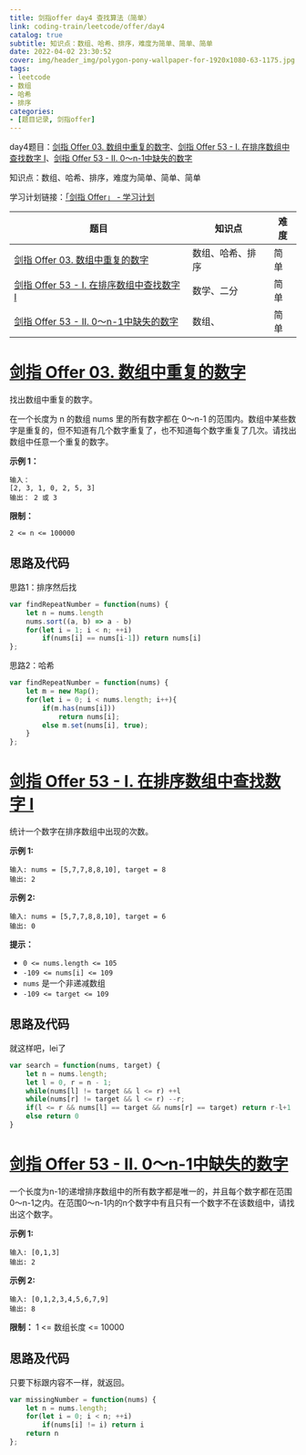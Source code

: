 ```yaml
---
title: 剑指offer day4 查找算法（简单）
link: coding-train/leetcode/offer/day4
catalog: true
subtitle: 知识点：数组、哈希、排序，难度为简单、简单、简单
date: 2022-04-02 23:30:52
cover: img/header_img/polygon-pony-wallpaper-for-1920x1080-63-1175.jpg
tags:
- leetcode
- 数组
- 哈希
- 排序
categories:
- [题目记录, 剑指offer]
---
```

day4题目：[剑指 Offer 03. 数组中重复的数字](https://leetcode-cn.com/problems/shu-zu-zhong-zhong-fu-de-shu-zi-lcof/)、[剑指 Offer 53 - I. 在排序数组中查找数字 I](https://leetcode-cn.com/problems/zai-pai-xu-shu-zu-zhong-cha-zhao-shu-zi-lcof/)、[剑指 Offer 53 - II. 0～n-1中缺失的数字](https://leetcode-cn.com/problems/que-shi-de-shu-zi-lcof/)

知识点：数组、哈希、排序，难度为简单、简单、简单

学习计划链接：[「剑指 Offer」 - 学习计划](https://leetcode-cn.com/study-plan/lcof/?progress=7jn70jr)

| 题目                                                                                                                     | 知识点           | 难度 |
| ------------------------------------------------------------------------------------------------------------------------ | ---------------- | ---- |
| [剑指 Offer 03. 数组中重复的数字](https://leetcode-cn.com/problems/shu-zu-zhong-zhong-fu-de-shu-zi-lcof/)                   | 数组、哈希、排序 | 简单 |
| [剑指 Offer 53 - I. 在排序数组中查找数字 I](https://leetcode-cn.com/problems/zai-pai-xu-shu-zu-zhong-cha-zhao-shu-zi-lcof/) | 数学、二分       | 简单 |
| [剑指 Offer 53 - II. 0～n-1中缺失的数字](https://leetcode-cn.com/problems/que-shi-de-shu-zi-lcof/)                          | 数组、           | 简单 |

# [剑指 Offer 03. 数组中重复的数字](https://leetcode-cn.com/problems/shu-zu-zhong-zhong-fu-de-shu-zi-lcof/)

找出数组中重复的数字。

在一个长度为 n 的数组 nums 里的所有数字都在 0～n-1 的范围内。数组中某些数字是重复的，但不知道有几个数字重复了，也不知道每个数字重复了几次。请找出数组中任意一个重复的数字。

**示例 1：**

```
输入：
[2, 3, 1, 0, 2, 5, 3]
输出： 2 或 3 
```

**限制：**

`2 <= n <= 100000`

## 思路及代码

思路1：排序然后找

```javascript
var findRepeatNumber = function(nums) {
    let n = nums.length
    nums.sort((a, b) => a - b)
    for(let i = 1; i < n; ++i)
        if(nums[i] == nums[i-1]) return nums[i]
};
```

思路2：哈希

```javascript
var findRepeatNumber = function(nums) {
    let m = new Map();
    for(let i = 0; i < nums.length; i++){
        if(m.has(nums[i]))
            return nums[i];
        else m.set(nums[i], true);
    }
};
```

# [剑指 Offer 53 - I. 在排序数组中查找数字 I](https://leetcode-cn.com/problems/zai-pai-xu-shu-zu-zhong-cha-zhao-shu-zi-lcof/)

统计一个数字在排序数组中出现的次数。

**示例 1:**

```
输入: nums = [5,7,7,8,8,10], target = 8
输出: 2
```

**示例 2:**

```
输入: nums = [5,7,7,8,8,10], target = 6
输出: 0
```

**提示：**

- `0 <= nums.length <= 105`
- `-109 <= nums[i] <= 109`
- `nums` 是一个非递减数组
- `-109 <= target <= 109`

## 思路及代码

就这样吧，lei了

```javascript
var search = function(nums, target) {
    let n = nums.length;
    let l = 0, r = n - 1;
    while(nums[l] != target && l <= r) ++l
    while(nums[r] != target && l <= r) --r;
    if(l <= r && nums[l] == target && nums[r] == target) return r-l+1
    else return 0
}
```

# [剑指 Offer 53 - II. 0～n-1中缺失的数字](https://leetcode-cn.com/problems/que-shi-de-shu-zi-lcof/)

一个长度为n-1的递增排序数组中的所有数字都是唯一的，并且每个数字都在范围0～n-1之内。在范围0～n-1内的n个数字中有且只有一个数字不在该数组中，请找出这个数字。

**示例 1:**

```
输入: [0,1,3]
输出: 2
```

**示例 2:**

```
输入: [0,1,2,3,4,5,6,7,9]
输出: 8
```

**限制：**
1 <= 数组长度 <= 10000

## 思路及代码

只要下标跟内容不一样，就返回。

```javascript
var missingNumber = function(nums) {
    let n = nums.length;
    for(let i = 0; i < n; ++i)
        if(nums[i] != i) return i
    return n
};
```
